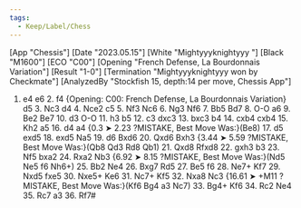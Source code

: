 ```yaml
---
tags:
  - Keep/Label/Chess
---
```


[App "Chessis"]
[Date "2023.05.15"]
[White "Mightyyyknightyyy "]
[Black "M1600"]
[ECO "C00"]
[Opening "French Defense, La Bourdonnais Variation"]
[Result "1-0"]
[Termination "Mightyyyknightyyy won by Checkmate"]
[AnalyzedBy "Stockfish 15, depth:14 per move, Chessis App"]

1. e4 e6 2. f4 {Opening: C00: French Defense, La Bourdonnais Variation} d5 3. Nc3 d4 4. Nce2 c5 5. Nf3 Nc6 6. Ng3 Nf6 7. Bb5 Bd7 8. O-O a6 9. Be2 Be7 10. d3 O-O 11. h3 b5 12. c3 dxc3 13. bxc3 b4 14. cxb4 cxb4 15. Kh2 a5 16. d4 a4 {0.3 ➤ 2.23 ?MISTAKE, Best Move Was:}(Be8) 17. d5 exd5 18. exd5 Na5 19. d6 Bxd6 20. Qxd6 Bxh3 {3.44 ➤ 5.59 ?MISTAKE, Best Move Was:}(Qb8 Qd3 Rd8 Qb1) 21. Qxd8 Rfxd8 22. gxh3 b3 23. Nf5 bxa2 24. Rxa2 Nb3 {6.92 ➤ 8.15 ?MISTAKE, Best Move Was:}(Nd5 Ne5 f6 Nh6+) 25. Bb2 Ne4 26. Bxg7 Rd5 27. Be5 f6 28. Ne7+ Kf7 29. Nxd5 fxe5 30. Nxe5+ Ke6 31. Nc7+ Kf5 32. Nxa8 Nc3 {16.61 ➤ +M11 ?MISTAKE, Best Move Was:}(Kf6 Bg4 a3 Nc7) 33. Bg4+ Kf6 34. Rc2 Ne4 35. Rc7 a3 36. Rf7#
